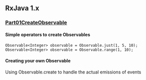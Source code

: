 ## RxJava 1.x

### [Part01CreateObservable]()

#### Simple operators to create Observables

```
Observable<Integer> observable = Observable.just(1, 5, 10);
Observable<Integer> observable = Observable.range(1, 10);

```

#### Creating your own Observable

   Using Observable.create to handle the actual emissions of events

``` 
```
 